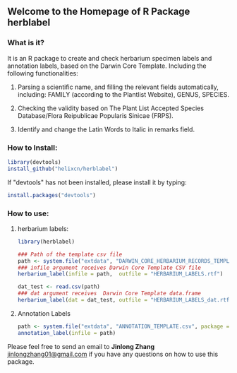 ## Welcome to the Homepage of R Package herblabel

### What is it?

It is an R package to create and check herbarium specimen labels and annotation labels, based on the Darwin Core Template. Including the following functionalities: 

1. Parsing a scientific name, and filling the relevant fields automatically, including: FAMILY (according to the Plantlist Website), GENUS, SPECIES. 

2. Checking the validity based on The Plant List Accepted Species Database/Flora Reipublicae Popularis Sinicae (FRPS). 

3. Identify and change the Latin Words to Italic in remarks field. 

### How to Install: 

```R
library(devtools)
install_github("helixcn/herblabel")
```

If "devtools" has not been installed, please install it by typing: 

```R
install.packages("devtools")
```

### How to use: 
1. herbarium labels:
    ```R
    library(herblabel)
    
    ### Path of the template csv file
    path <- system.file("extdata", "DARWIN_CORE_HERBARIUM_RECORDS_TEMPLATE.csv", package = "herblabel")
    ### infile argument receives Darwin Core Template CSV file
    herbarium_label(infile = path,  outfile = "HERBARIUM_LABELS.rtf")
    
    dat_test <- read.csv(path)
    ### dat argument receives  Darwin Core Template data.frame 
    herbarium_label(dat = dat_test, outfile = "HERBARIUM_LABELS_dat.rtf")
    ```
2. Annotation Labels

    ```R
    path <- system.file("extdata", "ANNOTATION_TEMPLATE.csv", package = "herblabel")
    annotation_label(infile = path)
    ```
    
Please feel free to send an email to **Jinlong Zhang** <jinlongzhang01@gmail.com> if you have any questions on how to use this package.

